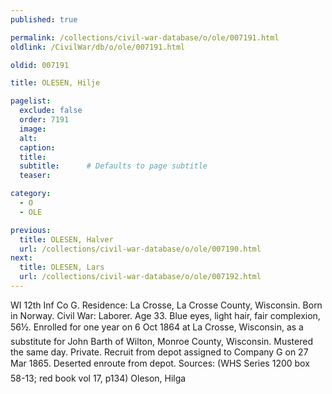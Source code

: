 ```yaml
---
published: true

permalink: /collections/civil-war-database/o/ole/007191.html
oldlink: /CivilWar/db/o/ole/007191.html

oldid: 007191

title: OLESEN, Hilje

pagelist:
  exclude: false
  order: 7191
  image: 
  alt:
  caption:
  title:
  subtitle:      # Defaults to page subtitle
  teaser:

category: 
  - O 
  - OLE

previous:
  title: OLESEN, Halver
  url: /collections/civil-war-database/o/ole/007190.html  
next:
  title: OLESEN, Lars
  url: /collections/civil-war-database/o/ole/007192.html   
---
```

WI 12th Inf Co G. Residence: La Crosse, La Crosse County, Wisconsin. Born in Norway. Civil War: Laborer. Age 33. Blue eyes, light hair, fair complexion, 5&#146;6&frac12;&#148;. Enrolled for one year on 6 Oct 1864 at La Crosse, Wisconsin, as a substitute for John Barth of Wilton, Monroe County, Wisconsin. Mustered the same day. Private. Recruit from depot assigned to Company G on 27 Mar 1865. &#147;Deserted enroute from depot&#148;. Sources: (WHS Series 1200 box 58-13; red book vol 17, p134) &#147;Oleson, Hilga&#148;